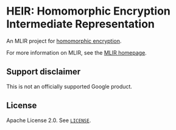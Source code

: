 # HEIR: Homomorphic Encryption Intermediate Representation

An MLIR project for
[homomorphic encryption](https://en.wikipedia.org/wiki/Homomorphic_encryption).

For more information on MLIR, see the [MLIR homepage](https://mlir.llvm.org/).

## Support disclaimer

This is not an officially supported Google product.

## License

Apache License 2.0. See [`LICENSE`](./LICENSE).

